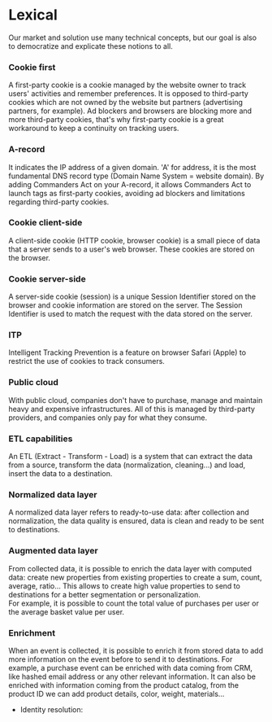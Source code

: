 # Lexical

Our market and solution use many technical concepts, but our goal is also to democratize and explicate these notions to all.

### **Cookie first**

A first-party cookie is a cookie managed by the website owner to track users' activities and remember preferences. It is opposed to third-party cookies which are not owned by the website but partners (advertising partners, for example). Ad blockers and browsers are blocking more and more third-party cookies, that's why first-party cookie is a great workaround to keep a continuity on tracking users.

### **A-record**

It indicates the IP address of a given domain. 'A' for address, it is the most fundamental DNS record type (Domain Name System = website domain). By adding Commanders Act on your A-record, it allows Commanders Act to launch tags as first-party cookies, avoiding ad blockers and limitations regarding third-party cookies.

### **Cookie client-side**

A client-side cookie (HTTP cookie, browser cookie) is a small piece of data that a server sends to a user's web browser. These cookies are stored on the browser.

### **Cookie server-side**

A server-side cookie (session) is a unique Session Identifier stored on the browser and cookie information are stored on the server. The Session Identifier is used to match the request with the data stored on the server.

### **ITP**

Intelligent Tracking Prevention is a feature on browser Safari (Apple) to restrict the use of cookies to track consumers.

### Public cloud

With public cloud, companies don't have to purchase, manage and maintain heavy and expensive infrastructures. All of this is managed by third-party providers, and companies only pay for what they consume.&#x20;

### ETL capabilities

An ETL (Extract - Transform - Load) is a system that can extract the data from a source, transform the data (normalization, cleaning...) and load, insert the data to a destination.

### Normalized data layer

A normalized data layer refers to ready-to-use data: after collection and normalization, the data quality is ensured, data is clean and ready to be sent to destinations.

### Augmented data layer

From collected data, it is possible to enrich the data layer with computed data: create new properties from existing properties to create a sum, count, average, ratio... This allows to create high value properties to send to destinations for a better segmentation or personalization.\
For example, it is possible to count the total value of purchases per user or the average basket value per user.

### Enrichment

When an event is collected, it is possible to enrich it from stored data to add more information on the event before to send it to destinations. For example, a purchase event can be enriched with data coming from CRM, like hashed email address or any other relevant information. It can also be enriched with information coming from the product catalog, from the product ID we can add product details, color, weight, materials...

* Identity resolution:

